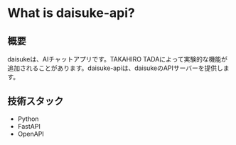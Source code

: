 # What is daisuke-api?

## 概要
daisukeは、AIチャットアプリです。TAKAHIRO TADAによって実験的な機能が追加されることがあります。daisuke-apiは、daisukeのAPIサーバーを提供します。

## 技術スタック
- Python
- FastAPI
- OpenAPI
